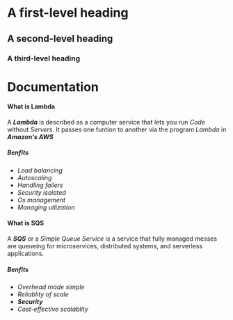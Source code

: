 # A first-level heading
## A second-level heading
### A third-level heading

# Documentation

#### What is Lambda

A ***Lambda*** is described as a computer service that lets you run *Code* without *Servers*. It passes one funtion to another via the program *Lambda* in ***Amazon's AWS*** 

##### Benfits

- *Load balancing* 
- *Autoscaling* 
- *Handling failers* 
- *Security isolated* 
- *Os management* 
- *Managing utlization* 


#### What is SQS

A ***SQS*** or a *Simple Queue Service* is a service that fully managed messes are queueing for microservices, distributed systems, and serverless applications. 

##### Benfits

- *Overhead made simple* 
- *Reliablity of scale* 
- ***Security*** 
- *Cost-effective scalablity* 